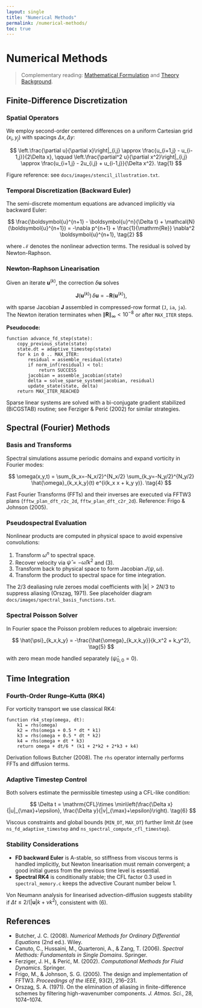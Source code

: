```yaml
---
layout: single
title: "Numerical Methods"
permalink: /numerical-methods/
toc: true
---
```


# Numerical Methods

> Complementary reading: [Mathematical Formulation](mathematical_formulation.md) and [Theory Background](/theory-background/).

## Finite-Difference Discretization

### Spatial Operators

We employ second-order centered differences on a uniform Cartesian grid $(x_i, y_j)$ with spacings $\Delta x, \Delta y$:

$$
\left.\frac{\partial u}{\partial x}\right|_{i,j} \approx \frac{u_{i+1,j} - u_{i-1,j}}{2\Delta x}, \qquad
\left.\frac{\partial^2 u}{\partial x^2}\right|_{i,j} \approx \frac{u_{i+1,j} - 2u_{i,j} + u_{i-1,j}}{\Delta x^2}.
\tag{1}
$$

Figure reference: see `docs/images/stencil_illustration.txt`.

### Temporal Discretization (Backward Euler)

The semi-discrete momentum equations are advanced implicitly via backward Euler:

$$
\frac{\boldsymbol{u}^{n+1} - \boldsymbol{u}^n}{\Delta t} + \mathcal{N}(\boldsymbol{u}^{n+1}) = -\nabla p^{n+1} + \frac{1}{\mathrm{Re}} \nabla^2 \boldsymbol{u}^{n+1},
\tag{2}
$$

where $\mathcal{N}$ denotes the nonlinear advection terms. The residual is solved by Newton-Raphson.

### Newton-Raphson Linearisation

Given an iterate $\boldsymbol{u}^{(k)}$, the correction $\delta \boldsymbol{u}$ solves

$$
\mathbf{J}(\boldsymbol{u}^{(k)})\, \delta \boldsymbol{u} = -\mathbf{R}(\boldsymbol{u}^{(k)}),
\tag{3}
$$

with sparse Jacobian $\mathbf{J}$ assembled in compressed-row format (`J`, `ia`, `ja`). The Newton iteration terminates when $\|\mathbf{R}\|_\infty < 10^{-8}$ or after `MAX_ITER` steps.

**Pseudocode:**

```pseudo
function advance_fd_step(state):
    copy_previous_state(state)
    state.dt = adaptive_timestep(state)
    for k in 0 .. MAX_ITER:
        residual = assemble_residual(state)
        if norm_inf(residual) < tol:
            return SUCCESS
        jacobian = assemble_jacobian(state)
        delta = solve_sparse_system(jacobian, residual)
        update_state(state, delta)
    return MAX_ITER_REACHED
```

Sparse linear systems are solved with a bi-conjugate gradient stabilized (BiCGSTAB) routine; see Ferziger & Perić (2002) for similar strategies.

## Spectral (Fourier) Methods

### Basis and Transforms

Spectral simulations assume periodic domains and expand vorticity in Fourier modes:

$$
\omega(x,y,t) = \sum_{k_x=-N_x/2}^{N_x/2} \sum_{k_y=-N_y/2}^{N_y/2} \hat{\omega}_{k_x,k_y}(t) e^{i(k_x x + k_y y)}.
\tag{4}
$$

Fast Fourier Transforms (FFTs) and their inverses are executed via FFTW3 plans (`fftw_plan_dft_r2c_2d`, `fftw_plan_dft_c2r_2d`). Reference: Frigo & Johnson (2005).

### Pseudospectral Evaluation

Nonlinear products are computed in physical space to avoid expensive convolutions:

1. Transform $\omega^n$ to spectral space.
2. Recover velocity via $\hat{\psi} = -\hat{\omega}/k^2$ and (3).
3. Transform back to physical space to form Jacobian $J(\psi,\omega)$.
4. Transform the product to spectral space for time integration.

The 2/3 dealiasing rule zeroes modal coefficients with $|k| > 2N/3$ to suppress aliasing (Orszag, 1971). See placeholder diagram `docs/images/spectral_basis_functions.txt`.

### Spectral Poisson Solver

In Fourier space the Poisson problem reduces to algebraic inversion:

$$
\hat{\psi}_{k_x,k_y} = -\frac{\hat{\omega}_{k_x,k_y}}{k_x^2 + k_y^2},
\tag{5}
$$

with zero mean mode handled separately ($\hat{\psi}_{0,0} = 0$).

## Time Integration

### Fourth-Order Runge–Kutta (RK4)

For vorticity transport we use classical RK4:

```pseudo
function rk4_step(omega, dt):
    k1 = rhs(omega)
    k2 = rhs(omega + 0.5 * dt * k1)
    k3 = rhs(omega + 0.5 * dt * k2)
    k4 = rhs(omega + dt * k3)
    return omega + dt/6 * (k1 + 2*k2 + 2*k3 + k4)
```

Derivation follows Butcher (2008). The `rhs` operator internally performs FFTs and diffusion terms.

### Adaptive Timestep Control

Both solvers estimate the permissible timestep using a CFL-like condition:

$$
\Delta t = \mathrm{CFL}\times \min\left(\frac{\Delta x}{|u|_{\max}+\epsilon}, \frac{\Delta y}{|v|_{\max}+\epsilon}\right).
\tag{6}
$$

Viscous constraints and global bounds (`MIN_DT`, `MAX_DT`) further limit $\Delta t$ (see `ns_fd_adaptive_timestep` and `ns_spectral_compute_cfl_timestep`).

### Stability Considerations

- **FD backward Euler** is A-stable, so stiffness from viscous terms is handled implicitly, but Newton linearisation must remain convergent; a good initial guess from the previous time level is essential.
- **Spectral RK4** is conditionally stable; the CFL factor 0.3 used in `spectral_memory.c` keeps the advective Courant number below 1.

Von Neumann analysis for linearised advection-diffusion suggests stability if $\Delta t \le 2/(|\boldsymbol{u}|k + \nu k^2)$, consistent with (6).

## References

- Butcher, J. C. (2008). *Numerical Methods for Ordinary Differential Equations* (2nd ed.). Wiley.
- Canuto, C., Hussaini, M., Quarteroni, A., & Zang, T. (2006). *Spectral Methods: Fundamentals in Single Domains*. Springer.
- Ferziger, J. H., & Perić, M. (2002). *Computational Methods for Fluid Dynamics*. Springer.
- Frigo, M., & Johnson, S. G. (2005). The design and implementation of FFTW3. *Proceedings of the IEEE*, 93(2), 216–231.
- Orszag, S. A. (1971). On the elimination of aliasing in finite-difference schemes by filtering high-wavenumber components. *J. Atmos. Sci.*, 28, 1074–1074.
